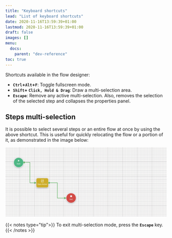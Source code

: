 ```yaml
---
title: "Keyboard shortcuts"
lead: "List of keyboard shortcuts"
date: 2020-11-16T13:59:39+01:00
lastmod: 2020-11-16T13:59:39+01:00
draft: false
images: []
menu:
  docs:
    parent: "dev-reference"
toc: true
---
```


Shortcuts available in the flow designer:

- **`Ctrl`+`Alt`+`F`**: Toggle fullscreen mode.
- **`Shift`+ `Click, Hold & Drag`**: Draw a multi-selection area.
- **`Escape`**: Remove any active multi-selection. Also, removes the selection of the selected step and collapses the properties panel.

## **Steps multi-selection**

It is possible to select several steps or an entire flow at once by using the above shortcut. This is useful for quickly relocating the flow or a portion of it, as demonstrated in the image below:

![Multi-Selection](/images/vendor/flows/multiselect.gif)

{{< notes type="tip">}}
To exit multi-selection mode, press the **`Escape`** key.
{{< /notes >}}
